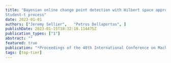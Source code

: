 ```yaml
---
title: "Bayesian online change point detection with Hilbert space approximate
Student-t process"
date: 2023-01-01
authors: ["Jeremy Sellier",   "Petros Dellaportas", ]
publishDate: 2023-01-15T18:32:18.114475Z
publication_types: ["1"]
abstract: ""
featured: true
publication: "*Proceedings of the 40th International Conference on Machine Learning (ICML 2023)*"
tags: [top-tier]
---
```


